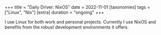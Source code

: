 +++
title = "Daily Driver: NixOS"
date = 2022-11-01
[taxonomies]
tags = ["Linux", "Nix"]
[extra]
duration = "ongoing"
+++

I use Linux for both work and personal projects. Currently I use NixOS and benefits from the robust development environments it offers.
